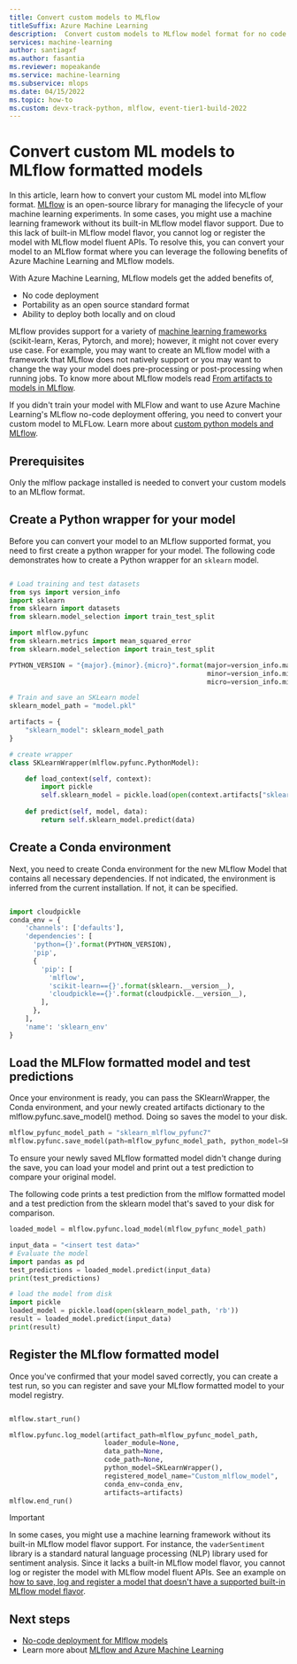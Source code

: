 ```yaml
---
title: Convert custom models to MLflow
titleSuffix: Azure Machine Learning
description:  Convert custom models to MLflow model format for no code deployment with endpoints.
services: machine-learning
author: santiagxf
ms.author: fasantia
ms.reviewer: mopeakande
ms.service: machine-learning
ms.subservice: mlops
ms.date: 04/15/2022
ms.topic: how-to
ms.custom: devx-track-python, mlflow, event-tier1-build-2022
---
```


# Convert custom ML models to MLflow formatted models

In this article, learn how to convert your custom ML model into MLflow format. [MLflow](https://www.mlflow.org) is an open-source library for managing the lifecycle of your machine learning experiments. In some cases, you might use a machine learning framework without its built-in MLflow model flavor support. Due to this lack of built-in MLflow model flavor, you cannot log or register the model with MLflow model fluent APIs. To resolve this, you can convert your model to an MLflow format where you can leverage the following benefits of Azure Machine Learning and MLflow models.

With Azure Machine Learning, MLflow models get the added benefits of, 

* No code deployment
* Portability as an open source standard format
* Ability to deploy both locally and on cloud

MLflow provides support for a variety of [machine learning frameworks](https://mlflow.org/docs/latest/models.html#built-in-model-flavors) (scikit-learn, Keras, Pytorch, and more); however, it might not cover every use case. For example, you may want to create an MLflow model with a framework that MLflow does not natively support or you may want to change the way your model does pre-processing or post-processing when running jobs. To know more about MLflow models read [From artifacts to models in MLflow](concept-mlflow-models.md).

If you didn't train your model with MLFlow and want to use Azure Machine Learning's MLflow no-code deployment offering, you need to convert your custom model to MLFLow. Learn more about [custom python models and MLflow](https://mlflow.org/docs/latest/models.html#custom-python-models).

## Prerequisites
 
Only the mlflow package installed is needed to convert your custom models to an MLflow format. 

## Create a Python wrapper for your model

Before you can convert your model to an MLflow supported format, you need to first create a python wrapper for your model.
The following code demonstrates how to create a Python wrapper for an `sklearn` model.

```python

# Load training and test datasets
from sys import version_info
import sklearn
from sklearn import datasets
from sklearn.model_selection import train_test_split

import mlflow.pyfunc
from sklearn.metrics import mean_squared_error
from sklearn.model_selection import train_test_split

PYTHON_VERSION = "{major}.{minor}.{micro}".format(major=version_info.major,
                                                  minor=version_info.minor,
                                                  micro=version_info.micro)

# Train and save an SKLearn model
sklearn_model_path = "model.pkl"

artifacts = {
    "sklearn_model": sklearn_model_path
}

# create wrapper
class SKLearnWrapper(mlflow.pyfunc.PythonModel):

    def load_context(self, context):
        import pickle
        self.sklearn_model = pickle.load(open(context.artifacts["sklearn_model"], 'rb'))
    
    def predict(self, model, data):
        return self.sklearn_model.predict(data)
```

## Create a Conda environment 

Next, you need to create Conda environment for the new MLflow Model that contains all necessary dependencies. If not indicated, the environment is inferred from the current installation. If not, it can be specified.

```python

import cloudpickle
conda_env = {
    'channels': ['defaults'],
    'dependencies': [
      'python={}'.format(PYTHON_VERSION),
      'pip',
      {
        'pip': [
          'mlflow',
          'scikit-learn=={}'.format(sklearn.__version__),
          'cloudpickle=={}'.format(cloudpickle.__version__),
        ],
      },
    ],
    'name': 'sklearn_env'
}
```

## Load the MLFlow formatted model and test predictions

Once your environment is ready, you can pass the SKlearnWrapper, the Conda environment, and your newly created artifacts dictionary to the mlflow.pyfunc.save_model() method. Doing so saves the model to your disk.

```python
mlflow_pyfunc_model_path = "sklearn_mlflow_pyfunc7"
mlflow.pyfunc.save_model(path=mlflow_pyfunc_model_path, python_model=SKLearnWrapper(), conda_env=conda_env, artifacts=artifacts)

```

To ensure your newly saved MLflow formatted model didn't change during the save, you can load your model and print out a test prediction to compare your original model.

The following code prints a test prediction from the mlflow formatted model and a test prediction from the sklearn model that's saved to your disk for comparison. 

```python
loaded_model = mlflow.pyfunc.load_model(mlflow_pyfunc_model_path)

input_data = "<insert test data>"
# Evaluate the model
import pandas as pd
test_predictions = loaded_model.predict(input_data)
print(test_predictions)

# load the model from disk
import pickle
loaded_model = pickle.load(open(sklearn_model_path, 'rb'))
result = loaded_model.predict(input_data)
print(result)
```

## Register the MLflow formatted model

Once you've confirmed that your model saved correctly, you can create a test run, so you can register and save your MLflow formatted model to your model registry.

```python

mlflow.start_run()

mlflow.pyfunc.log_model(artifact_path=mlflow_pyfunc_model_path, 
                        loader_module=None, 
                        data_path=None, 
                        code_path=None,
                        python_model=SKLearnWrapper(),
                        registered_model_name="Custom_mlflow_model", 
                        conda_env=conda_env,
                        artifacts=artifacts)
mlflow.end_run()
```

> [!IMPORTANT]
> In some cases, you might use a machine learning framework without its built-in MLflow model flavor support. For instance, the `vaderSentiment` library is a standard natural language processing (NLP) library used for sentiment analysis. Since it lacks a built-in MLflow model flavor, you cannot log or register the model with MLflow model fluent APIs. See an example on [how to save, log and register a model that doesn't have a supported built-in MLflow model flavor](https://mlflow.org/docs/latest/model-registry.html#registering-an-unsupported-machine-learning-model).

## Next steps

* [No-code deployment for Mlflow models](how-to-deploy-mlflow-models-online-endpoints.md)
* Learn more about [MLflow and Azure Machine Learning](concept-mlflow.md)
